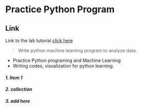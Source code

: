 # Practice Python Program

## Link
Link to the lab tutorial [click here](http://www.science.smith.edu/~jcrouser/SDS293/labs/python-intro.html)

> Write python machine learning program to analyze data.

* Practice Python programing and Machine Learning
* Writing codes, visualization for python learning.

#### *1. Item 1*
#### *2. collection*
#### *3. add here*

